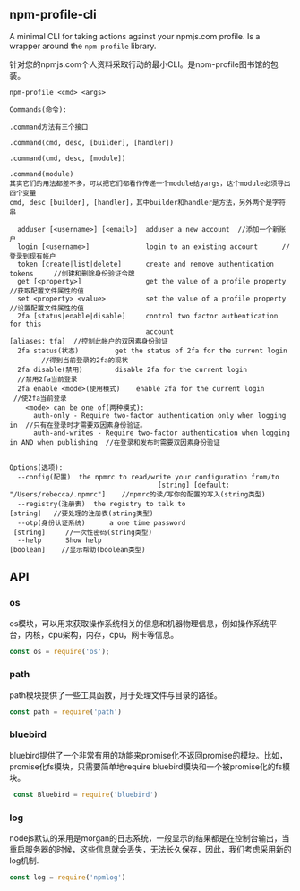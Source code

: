 npm-profile-cli
---------------

A minimal CLI for taking actions against your npmjs.com profile.  Is a
wrapper around the `npm-profile` library.

针对您的npmjs.com个人资料采取行动的最小CLI。是npm-profile图书馆的包装。

```
npm-profile <cmd> <args>

Commands(命令):

.command方法有三个接口

.command(cmd, desc, [builder], [handler])

.command(cmd, desc, [module])

.command(module)
其实它们的用法都差不多，可以把它们都看作传递一个module给yargs，这个module必须导出四个变量
cmd, desc [builder], [handler]，其中builder和handler是方法，另外两个是字符串

  adduser [<username>] [<email>]  adduser a new account  //添加一个新账户
  login [<username>]              login to an existing account      //登录到现有帐户
  token [create|list|delete]      create and remove authentication tokens     //创建和删除身份验证令牌       
  get [<property>]                get the value of a profile property       //获取配置文件属性的值
  set <property> <value>          set the value of a profile property       //设置配置文件属性的值
  2fa [status|enable|disable]     control two factor authentication for this   
                                  account                         [aliases: tfa]  //控制此帐户的双因素身份验证
  2fa status(状态)         get the status of 2fa for the current login         //得到当前登录的2fa的现状
  2fa disable(禁用)        disable 2fa for the current login             //禁用2fa当前登录
  2fa enable <mode>(使用模式)    enable 2fa for the current login        //使2fa当前登录 
    <mode> can be one of(两种模式):
      auth-only - Require two-factor authentication only when logging in  //只有在登录时才需要双因素身份验证。
      auth-and-writes - Require two-factor authentication when logging in AND when publishing  //在登录和发布时需要双因素身份验证


Options(选项):
  --config(配置)  the npmrc to read/write your configuration from/to              
                                     [string] [default: "/Users/rebecca/.npmrc"]    //npmrc的读/写你的配置的写入(string类型)
  --registry(注册表)  the registry to talk to                            [string]   //要处理的注册表(string类型)
  --otp(身份认证系统)      a one time password                          [string]     //一次性密码(string类型)
  --help      Show help                                                [boolean]    //显示帮助(boolean类型)
```

## API
### os
os模块，可以用来获取操作系统相关的信息和机器物理信息，例如操作系统平台，内核，cpu架构，内存，cpu，网卡等信息。
<!-- eslint-disable no-unused-vars -->

```js
const os = require('os');
```

### path
path模块提供了一些工具函数，用于处理文件与目录的路径。
<!-- eslint-disable no-unused-vars -->

```js
const path = require('path')  
```

### bluebird
bluebird提供了一个非常有用的功能来promise化不返回promise的模块。比如，promise化fs模块，只需要简单地require bluebird模块和一个被promise化的fs模块。
<!-- eslint-disable no-unused-vars -->

```js
 const Bluebird = require('bluebird') 
```

### log
nodejs默认的采用是morgan的日志系统，一般显示的结果都是在控制台输出，当重启服务器的时候，这些信息就会丢失，无法长久保存，因此，我们考虑采用新的log机制.
<!-- eslint-disable no-unused-vars -->

```js
const log = require('npmlog') 
```


